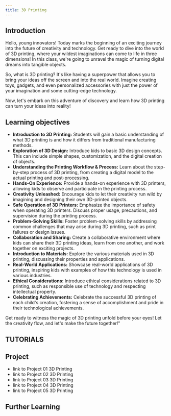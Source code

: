```yaml
---
title: 3D Printing
---
```


## Introduction

  Hello, young innovators! Today marks the beginning of an exciting journey into the future of creativity and technology. Get ready to dive into the world of 3D printing, where your wildest imaginations can come to life in three dimensions! In this class, we're going to unravel the magic of turning digital dreams into tangible objects.

  So, what is 3D printing? It's like having a superpower that allows you to bring your ideas off the screen and into the real world. Imagine creating toys, gadgets, and even personalized accessories with just the power of your imagination and some cutting-edge technology.

  Now, let's embark on this adventure of discovery and learn how 3D printing can turn your ideas into reality!

## Learning objectives
  - **Introduction to 3D Printing:** Students will gain a basic understanding of what 3D printing is and how it differs from traditional manufacturing methods.
  - **Exploration of 3D Design:** Introduce kids to basic 3D design concepts. This can include simple shapes, customization, and the digital creation of objects.
  - **Understanding the Printing Workflow & Process:** Learn about the step-by-step process of 3D printing, from creating a digital model to the actual printing and post-processing.
  - **Hands-On Experience:** Provide a hands-on experience with 3D printers, allowing kids to observe and participate in the printing process.
  - **Creativity Unleashed:** Encourage kids to let their creativity run wild by imagining and designing their own 3D-printed objects.
  - **Safe Operation of 3D Printers:** Emphasize the importance of safety when operating 3D printers. Discuss proper usage, precautions, and supervision during the printing process.
  - **Problem-Solving Skills:** Foster problem-solving skills by addressing common challenges that may arise during 3D printing, such as print failures or design issues.
  - **Collaboration and Sharing:** Create a collaborative environment where kids can share their 3D printing ideas, learn from one another, and work together on exciting projects.
  - **Introduction to Materials:** Explore the various materials used in 3D printing, discussing their properties and applications.
  - **Real-World Applications:** Showcase real-world applications of 3D printing, inspiring kids with examples of how this technology is used in various industries.
  - **Ethical Considerations:** Introduce ethical considerations related to 3D printing, such as responsible use of technology and respecting intellectual property.
  - **Celebrating Achievements:** Celebrate the successful 3D printing of each child's creation, fostering a sense of accomplishment and pride in their technological achievements.

  Get ready to witness the magic of 3D printing unfold before your eyes! Let the creativity flow, and let's make the future together!"

## TUTORIALS

  

## Project
  - link to Project 01 3D Printing
  - link to Project 02 3D Printing  
  - link to Project 03 3D Printing
  - link to Project 04 3D Printing
  - link to Project 05 3D Printing  

## Further Learning